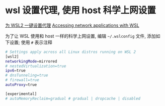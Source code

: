 # wsl 设置代理, 使用 host 科学上网设置

[为 WSL2 一键设置代理](https://zhuanlan.zhihu.com/p/153124468)
[Accessing network applications with WSL](https://learn.microsoft.com/en-us/windows/wsl/networking)

为了让 WSL 使用和 host 一样的科学上网设置,
编辑 `~/.wslconfig` 文件, 添加如下设置; 使用 `#` 表示注释

```bash
# Settings apply across all Linux distros running on WSL 2
[wsl2]
networkingMode=mirrored
# nestedVirtualization=true
ipv6=true
# dnsTunneling=true
# firewall=true
autoProxy=true

[experimental]
# autoMemoryReclaim=gradual # gradual | dropcache | disabled
```